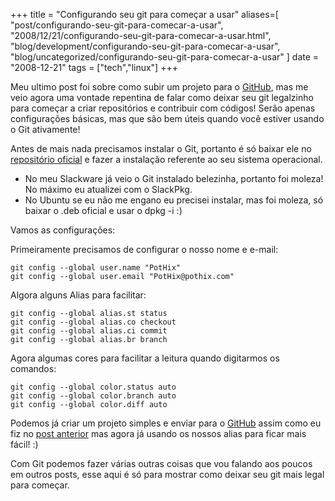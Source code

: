 +++
title = "Configurando seu git para começar a usar"
aliases=[
  "post/configurando-seu-git-para-comecar-a-usar",
  "2008/12/21/configurando-seu-git-para-comecar-a-usar.html",
  "blog/development/configurando-seu-git-para-comecar-a-usar",
  "blog/uncategorized/configurando-seu-git-para-comecar-a-usar"
]
date = "2008-12-21"
tags = ["tech","linux"]
+++

Meu ultimo post foi sobre como subir um projeto para o
[GitHub](http://github.com ""), mas me veio agora uma vontade
repentina de falar como deixar seu git legalzinho para começar a criar
repositórios e contribuir com códigos! Serão apenas configurações
básicas, mas que são bem úteis quando você estiver usando o Git
ativamente!

Antes de mais nada precisamos instalar o Git, portanto é só baixar ele
no [repositório oficial](http://git.or.cz/#download) e fazer a
instalação referente ao seu sistema operacional.

* No meu Slackware já veio o Git instalado belezinha, portanto foi moleza! No máximo eu atualizei com o SlackPkg.
* No Ubuntu se eu não me engano eu precisei instalar, mas foi moleza, só baixar o .deb oficial e usar o dpkg -i :)

Vamos as configurações:

Primeiramente precisamos de configurar o nosso nome e e-mail:

    git config --global user.name "PotHix"
    git config --global user.email "PotHix@pothix.com"

Algora alguns Alias para facilitar:

    git config --global alias.st status
    git config --global alias.co checkout
    git config --global alias.ci commit
    git config --global alias.br branch

Agora algumas cores para facilitar a leitura quando digitarmos os comandos:

    git config --global color.status auto
    git config --global color.branch auto
    git config --global color.diff auto

Podemos já criar um projeto simples e enviar para o
[GitHub](http://github.com "") assim como eu fiz no
[post anterior](http://pothix.com/blog/git/iniciando-seu-primeiro-projeto-no-github "")
mas agora já usando os nossos alias para ficar mais fácil! :)

Com Git podemos fazer várias outras coisas que vou falando aos poucos
em outros posts, esse aqui é só para mostrar como deixar seu git mais
legal para começar.



